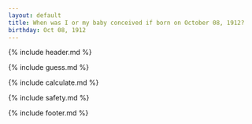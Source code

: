 ```yaml
---
layout: default
title: When was I or my baby conceived if born on October 08, 1912?
birthday: Oct 08, 1912
---
```


{% include header.md %}

{% include guess.md %}

{% include calculate.md %}

{% include safety.md %}

{% include footer.md %}



